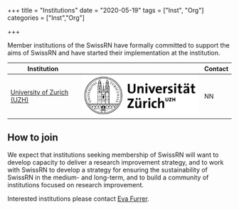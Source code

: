 +++
title = "Institutions"
date = "2020-05-19"
tags = ["Inst", "Org"]
categories = ["Inst","Org"]

+++

Member institutions of the SwissRN have formally committed to support the aims of SwissRN and have started their implementation at the institution.


Institution |  | Contact
--------|------ |------
[University of Zurich (UZH)](https://www.uzh.ch/cmsssl/en.html) | ![alt text](./../img/logo_uzh.png "Logo Title Text 1") | NN |


## How to join
We expect that institutions seeking membership of SwissRN will want to develop capacity to deliver a research improvement strategy, and to work with SwissRN to develop a strategy for ensuring the sustainability of SwissRN in the medium- and long-term, and to build a community of institutions focused on research improvement.

Interested institutions please contact [Eva Furrer](mailto:eva.furrer@uzh.ch).

